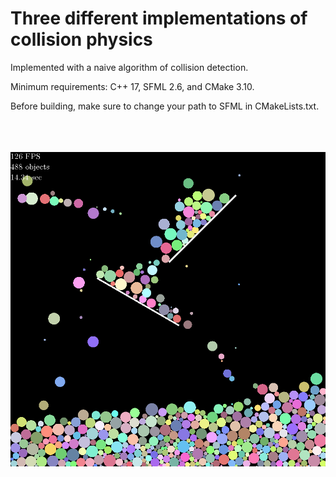 # Three different implementations of collision physics

Implemented with a naive algorithm of collision detection.

Minimum requirements: C++ 17, SFML 2.6, and CMake 3.10.

Before building, make sure to change your path to SFML in CMakeLists.txt.

\
\
\
![image](media/demo.png)